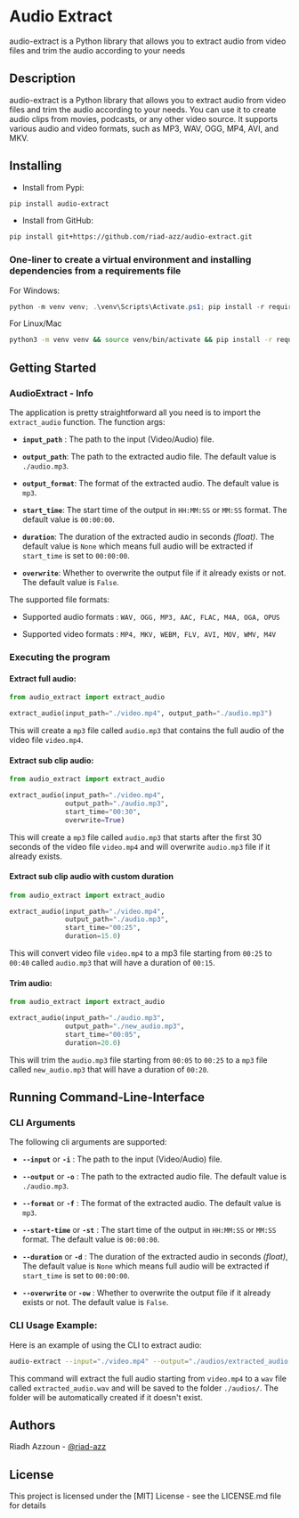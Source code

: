 # Audio Extract

audio-extract is a Python library that allows you to extract audio from video files and trim the audio according to your
needs

## Description

audio-extract is a Python library that allows you to extract audio from video files and trim the audio according to your
needs. You can use it to create audio clips from movies, podcasts, or any other video source. It supports various audio
and video formats, such as MP3, WAV, OGG, MP4, AVI, and MKV.

## Installing

- Install from Pypi:

```bash
pip install audio-extract
```

- Install from GitHub:

```bash
pip install git+https://github.com/riad-azz/audio-extract.git
```

### One-liner to create a virtual environment and installing dependencies from a requirements file

For Windows:
```powershell
python -m venv venv; .\venv\Scripts\Activate.ps1; pip install -r requirements.txt
```

For Linux/Mac
```bash
python3 -m venv venv && source venv/bin/activate && pip install -r requirements.txt
```


## Getting Started

### AudioExtract - Info

The application is pretty straightforward all you need is to import the `extract_audio` function. The function args:

* **`input_path`** : The path to the input (Video/Audio) file.

* **`output_path`**: The path to the extracted audio file. The default value is `./audio.mp3`.

* **`output_format`**: The format of the extracted audio. The default value is `mp3`.

* **`start_time`**: The start time of the output in `HH:MM:SS` or `MM:SS` format. The default value is `00:00:00`.

* **`duration`**: The duration of the extracted audio in seconds _(float)_. The default value is  `None` which means
  full audio will be extracted if `start_time` is set to `00:00:00`.

* **`overwrite`**: Whether to overwrite the output file if it already exists or not. The default value is `False`.

The supported file formats:

- Supported audio formats : `WAV, OGG, MP3, AAC, FLAC, M4A, OGA, OPUS`

- Supported video formats : `MP4, MKV, WEBM, FLV, AVI, MOV, WMV, M4V`

### Executing the program

#### Extract full audio:

```python
from audio_extract import extract_audio

extract_audio(input_path="./video.mp4", output_path="./audio.mp3")
```

This will create a `mp3` file called `audio.mp3` that contains the full audio of the video file `video.mp4`.

#### Extract sub clip audio:

```python
from audio_extract import extract_audio

extract_audio(input_path="./video.mp4",
              output_path="./audio.mp3",
              start_time="00:30",
              overwrite=True)
```

This will create a `mp3` file called `audio.mp3` that starts after the first 30 seconds of the video file `video.mp4`
and will overwrite `audio.mp3` file if it already exists.

#### Extract sub clip audio with custom duration

```python
from audio_extract import extract_audio

extract_audio(input_path="./video.mp4",
              output_path="./audio.mp3",
              start_time="00:25",
              duration=15.0)
```

This will convert video file `video.mp4` to a mp3 file starting from `00:25` to `00:40`
called `audio.mp3` that will have a duration of `00:15`.

#### Trim audio:

```python
from audio_extract import extract_audio

extract_audio(input_path="./audio.mp3",
              output_path="./new_audio.mp3",
              start_time="00:05",
              duration=20.0)
```

This will trim the `audio.mp3` file starting from `00:05` to `00:25` to a `mp3` file called `new_audio.mp3` that will
have a duration of `00:20`.

## Running Command-Line-Interface

### CLI Arguments

The following cli arguments are supported:

* **`--input`** or **`-i`** : The path to the input (Video/Audio) file.

* **`--output`** or **`-o`** : The path to the extracted audio file. The default value is `./audio.mp3`.

* **`--format`** or **`-f`** : The format of the extracted audio. The default value is `mp3`.

* **`--start-time`** or **`-st`** : The start time of the output in `HH:MM:SS` or `MM:SS` format. The default value
  is `00:00:00`.

* **`--duration`** or **`-d`** : The duration of the extracted audio in seconds _(float)_, The default value is `None`
  which means full audio will be extracted if `start_time` is set to `00:00:00`.

* **`--overwrite`** or **`-ow`** : Whether to overwrite the output file if it already exists or not. The default value
  is `False`.

### CLI Usage Example:

Here is an example of using the CLI to extract audio:

```bash
audio-extract --input="./video.mp4" --output="./audios/extracted_audio.wav" --format="wav"
```

This command will extract the full audio starting from `video.mp4` to a `wav` file called `extracted_audio.wav` and will
be saved to the folder `./audios/`. The folder will be automatically created if it doesn't exist.

## Authors

Riadh Azzoun - [@riad-azz](https://github.com/riad-azz)

## License

This project is licensed under the [MIT] License - see the LICENSE.md file for details
